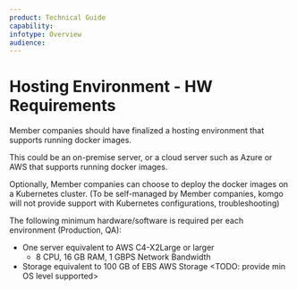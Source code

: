 ```yaml
---
product: Technical Guide
capability:
infotype: Overview
audience:
---
```


# Hosting Environment - HW Requirements

Member companies should have finalized a hosting environment that supports running docker images.

This could be an on-premise server, or a cloud server such as Azure or AWS that supports running docker images.

Optionally, Member companies can choose to deploy the docker images on a Kubernetes cluster. \(To be self-managed by Member companies, komgo will not provide support with Kubernetes configurations, troubleshooting\)

The following minimum hardware/software is required per each environment \(Production, QA\):



*   One server equivalent to AWS C4-X2Large or larger
    *   8 CPU, 16 GB RAM, 1 GBPS Network Bandwidth
*   Storage equivalent to 100 GB of EBS AWS Storage
<TODO: provide min OS level supported>